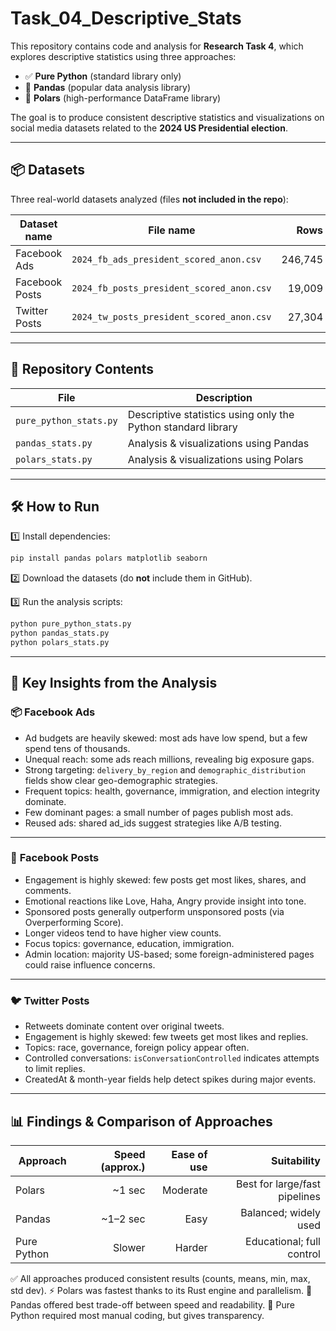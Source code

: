# Task_04_Descriptive_Stats

This repository contains code and analysis for **Research Task 4**, which explores descriptive statistics using three approaches:

* ✅ **Pure Python** (standard library only)
* 🐼 **Pandas** (popular data analysis library)
* 🦓 **Polars** (high-performance DataFrame library)

The goal is to produce consistent descriptive statistics and visualizations on social media datasets related to the **2024 US Presidential election**.

---

## 📦 Datasets

Three real-world datasets analyzed (files **not included in the repo**):

| Dataset name   | File name                                 |    Rows |
| -------------- | ----------------------------------------- | ------: |
| Facebook Ads   | `2024_fb_ads_president_scored_anon.csv`   | 246,745 |
| Facebook Posts | `2024_fb_posts_president_scored_anon.csv` |  19,009 |
| Twitter Posts  | `2024_tw_posts_president_scored_anon.csv` |  27,304 |

---

## 📂 Repository Contents

| File                                                      | Description                                                   |
| --------------------------------------------------------- | ------------------------------------------------------------- |
| `pure_python_stats.py`                                    | Descriptive statistics using only the Python standard library |
| `pandas_stats.py`                                         | Analysis & visualizations using Pandas                        |
| `polars_stats.py`                                         | Analysis & visualizations using Polars                        |

---

## 🛠 How to Run

1️⃣ Install dependencies:

```bash
pip install pandas polars matplotlib seaborn
```

2️⃣ Download the datasets (do **not** include them in GitHub).

3️⃣ Run the analysis scripts:

```bash
python pure_python_stats.py
python pandas_stats.py
python polars_stats.py
```

---

## 🔑 Key Insights from the Analysis

### 📦 **Facebook Ads**

* Ad budgets are heavily skewed: most ads have low spend, but a few spend tens of thousands.
* Unequal reach: some ads reach millions, revealing big exposure gaps.
* Strong targeting: `delivery_by_region` and `demographic_distribution` fields show clear geo-demographic strategies.
* Frequent topics: health, governance, immigration, and election integrity dominate.
* Few dominant pages: a small number of pages publish most ads.
* Reused ads: shared ad\_ids suggest strategies like A/B testing.

---

### 📄 **Facebook Posts**

* Engagement is highly skewed: few posts get most likes, shares, and comments.
* Emotional reactions like Love, Haha, Angry provide insight into tone.
* Sponsored posts generally outperform unsponsored posts (via Overperforming Score).
* Longer videos tend to have higher view counts.
* Focus topics: governance, education, immigration.
* Admin location: majority US-based; some foreign-administered pages could raise influence concerns.

---

### 🐦 **Twitter Posts**

* Retweets dominate content over original tweets.
* Engagement is highly skewed: few tweets get most likes and replies.
* Topics: race, governance, foreign policy appear often.
* Controlled conversations: `isConversationControlled` indicates attempts to limit replies.
* CreatedAt & month-year fields help detect spikes during major events.

---

## 📊 Findings & Comparison of Approaches

| Approach    | Speed (approx.) | Ease of use |                   Suitability |
| ----------- | --------------: | ----------: | ----------------------------: |
| Polars      |         \~1 sec |    Moderate | Best for large/fast pipelines |
| Pandas      |       \~1–2 sec |        Easy |         Balanced; widely used |
| Pure Python |          Slower |      Harder |     Educational; full control |

✅ All approaches produced consistent results (counts, means, min, max, std dev).
⚡ Polars was fastest thanks to its Rust engine and parallelism.
🐼 Pandas offered best trade-off between speed and readability.
🐍 Pure Python required most manual coding, but gives transparency.


